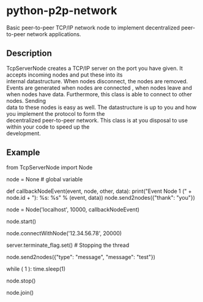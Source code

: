 # python-p2p-network
Basic peer-to-peer TCP/IP network node to implement decentralized peer-to-peer network applications.

## Description
TcpServerNode creates a TCP/IP server on the port you have given. It accepts incoming nodes and put these into its  
internal datastructure. When nodes disconnect, the nodes are removed. Events are generated when nodes are connected 
, when nodes leave and when nodes have data. Furthermore, this class is able to connect to other nodes. Sending     
data to these nodes is easy as well. The datastructure is up to you and how you implement the protocol to form the  
decentralized peer-to-peer network. This class is at you disposal to use within your code to speed up the           
development.                                                                                                        

## Example
from TcpServerNode import Node

node = None # global variable

def callbackNodeEvent(event, node, other, data):
   print("Event Node 1 (" + node.id + "): %s: %s" % (event, data))
   node.send2nodes({"thank": "you"})

node = Node('localhost', 10000, callbackNodeEvent)

node.start()

node.connectWithNode('12.34.56.78', 20000)

server.terminate_flag.set() # Stopping the thread

node.send2nodes({"type": "message", "message": "test"})

while ( 1 ):
   time.sleep(1)

node.stop()

node.join()
